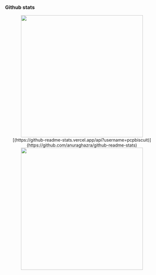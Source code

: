 ### Github stats

<p align="center">
  <img src="https://github-readme-stats.vercel.app/api?username=pcpbiscuit&show_icons=true&theme=onedark" width="400">
  [(https://github-readme-stats.vercel.app/api?username=pcpbiscuit)](https://github.com/anuraghazra/github-readme-stats)
  <img src="https://github-readme-streak-stats.herokuapp.com?user=pcpbiscuit&theme=onedark" width="400">
</p>
